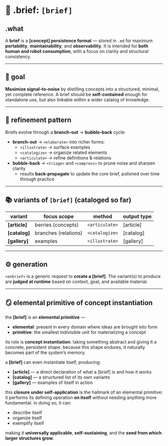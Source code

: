 # 🧾 .brief: `[brief]`

## .what
A **brief** is a **[concept] persistence format** — stored in `.md` for maximum **portability**, **maintainability**, and **observability**.
It is intended for **both human and robot consumption**, with a focus on clarity and structural consistency.

---

## 🎯 goal
**Maximize signal-to-noise** by distilling concepts into a structured, minimal, yet complete reference.
A brief should be **self-contained** enough for standalone use, but also linkable within a wider catalog of knowledge.

---

## 🔄 refinement pattern
Briefs evolve through a **branch-out** → **bubble-back** cycle:

- **branch-out** → `<elaborate>` into richer forms:
  - `<illustrate>` → surface examples
  - `<catalogize>` → organize related elements
  - `<articulate>` → refine definitions & relations
- **bubble-back** → `<triage>` and `<compress>` to prune noise and sharpen clarity
  - results **back-propagate** to update the core brief, polished over time through practice

---

## 📚 variants of `[brief]` (cataloged so far)

| variant       | focus scope          | method          | output type |
|---------------|----------------------|-----------------|-------------|
| **[article]** | berries (concepts)   | `<articulate>`  | [article]   |
| **[catalog]** | branches (relations) | `<catalogize>`  | [catalog]   |
| **[gallery]** | examples             | `<illustrate>`  | [gallery]   |

---

## ⚙️ generation
`<enbrief>` is a generic request to **create a [brief]**.
The variant(s) to produce are **judged at runtime** based on context, goal, and available material.

---

## 🪞 elemental primitive of concept instantiation

the **[brief]** is an **elemental primitive** —
- **elemental**: present in every domain where ideas are brought into form
- **primitive**: the smallest indivisible unit for materializing a concept

its role is **concept instantiation**: taking something abstract and giving it a concrete, persistent shape.
because this shape endures, it naturally becomes part of the system’s memory.

a **[brief]** can even instantiate itself, producing:
- **[article]** — a direct declaration of what a [brief] is and how it works
- **[catalog]** — a structured list of its own variants
- **[gallery]** — examples of itself in action

this **closure under self-application** is the hallmark of an elemental primitive:
it performs its defining operation **on itself** without needing anything more fundamental.
in doing so, it can:
- describe itself
- organize itself
- exemplify itself

making it **universally applicable**, **self-sustaining**, and the **seed from which larger structures grow**.
